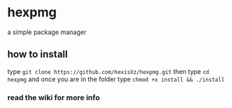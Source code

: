# hexpmg
a simple package manager 

## how to install

type `git clone https://github.com/hexisXz/hexpmg.git` then type `cd hexpmg` and once you are in the folder type `chmod +x install && ./install`

### read the wiki for more info
